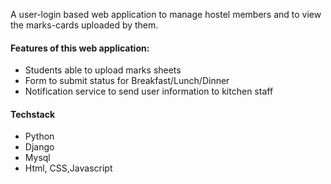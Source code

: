 A user-login based web application to manage hostel members and to view the marks-cards uploaded by them.

#### Features of this web application:
- Students able to upload marks sheets 
- Form to submit status for Breakfast/Lunch/Dinner
- Notification service to send user information to kitchen staff

#### Techstack
- Python
- Django
- Mysql
- Html, CSS,Javascript
